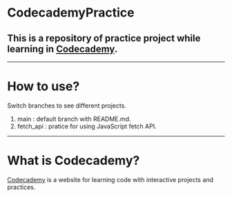 # CodecademyPractice
## This is a repository of practice project while learning in [Codecademy](https://www.codecademy.com/).

---
# How to use?
Switch branches to see different projects.
1. main : default branch with README.md.
2. fetch_api : pratice for using JavaScript fetch API.

---
# What is Codecademy?
[Codecademy](https://www.codecademy.com/) is a website for learning code with interactive projects and practices.